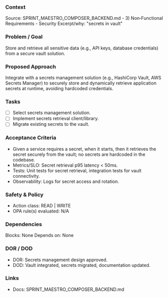 ### Context

Source: SPRINT_MAESTRO_COMPOSER_BACKEND.md - 3) Non‑Functional Requirements - Security
Excerpt/why: "secrets in vault"

### Problem / Goal

Store and retrieve all sensitive data (e.g., API keys, database credentials) from a secure vault solution.

### Proposed Approach

Integrate with a secrets management solution (e.g., HashiCorp Vault, AWS Secrets Manager) to securely store and dynamically retrieve application secrets at runtime, avoiding hardcoded credentials.

### Tasks

- [ ] Select secrets management solution.
- [ ] Implement secrets retrieval client/library.
- [ ] Migrate existing secrets to the vault.

### Acceptance Criteria

- Given a service requires a secret, when it starts, then it retrieves the secret securely from the vault; no secrets are hardcoded in the codebase.
- Metrics/SLO: Secret retrieval p95 latency < 50ms.
- Tests: Unit tests for secret retrieval, integration tests for vault connectivity.
- Observability: Logs for secret access and rotation.

### Safety & Policy

- Action class: READ | WRITE
- OPA rule(s) evaluated: N/A

### Dependencies

Blocks: None
Depends on: None

### DOR / DOD

- DOR: Secrets management design approved.
- DOD: Vault integrated, secrets migrated, documentation updated.

### Links

- Docs: SPRINT_MAESTRO_COMPOSER_BACKEND.md
